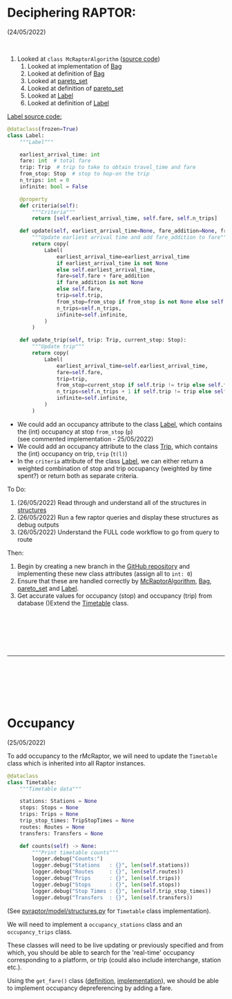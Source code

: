 # Deciphering RAPTOR:
(24/05/2022)

<br>

1. Looked at `class McRaptorAlgorithm` ([source code](https://github.com/yunusskeete/pyraptor/blob/42e5303a52e0ce09349fe98fc4968ed38be281b1/pyraptor/model/mcraptor.py#L19))
    1. Looked at implementation of [Bag](https://github.com/yunusskeete/pyraptor/blob/42e5303a52e0ce09349fe98fc4968ed38be281b1/pyraptor/model/mcraptor.py#L32)
    1. Looked at definition of [Bag](https://github.com/yunusskeete/pyraptor/blob/bb43ab268ea08930e829c3c88c92871f951312c3/pyraptor/model/structures.py#L608)
    1. Looked at [pareto_set](https://github.com/yunusskeete/pyraptor/blob/bb43ab268ea08930e829c3c88c92871f951312c3/pyraptor/model/structures.py#L631)
    1. Looked at definition of [pareto_set](https://github.com/yunusskeete/pyraptor/blob/bb43ab268ea08930e829c3c88c92871f951312c3/pyraptor/model/structures.py#L776)
    1. Looked at [Label](https://github.com/yunusskeete/pyraptor/blob/bb43ab268ea08930e829c3c88c92871f951312c3/pyraptor/model/structures.py#L786)
    1. Looked at definition of [Label](https://github.com/yunusskeete/pyraptor/blob/bb43ab268ea08930e829c3c88c92871f951312c3/pyraptor/model/structures.py#L561)


[Label source code:](https://github.com/yunusskeete/pyraptor/blob/bb43ab268ea08930e829c3c88c92871f951312c3/pyraptor/model/structures.py#L561)

```python
@dataclass(frozen=True)
class Label:
    """Label"""

    earliest_arrival_time: int
    fare: int  # total fare
    trip: Trip  # trip to take to obtain travel_time and fare
    from_stop: Stop  # stop to hop-on the trip
    n_trips: int = 0
    infinite: bool = False

    @property
    def criteria(self):
        """Criteria"""
        return [self.earliest_arrival_time, self.fare, self.n_trips]

    def update(self, earliest_arrival_time=None, fare_addition=None, from_stop=None):
        """Update earliest arrival time and add fare_addition to fare"""
        return copy(
            Label(
                earliest_arrival_time=earliest_arrival_time
                if earliest_arrival_time is not None
                else self.earliest_arrival_time,
                fare=self.fare + fare_addition
                if fare_addition is not None
                else self.fare,
                trip=self.trip,
                from_stop=from_stop if from_stop is not None else self.from_stop,
                n_trips=self.n_trips,
                infinite=self.infinite,
            )
        )

    def update_trip(self, trip: Trip, current_stop: Stop):
        """Update trip"""
        return copy(
            Label(
                earliest_arrival_time=self.earliest_arrival_time,
                fare=self.fare,
                trip=trip,
                from_stop=current_stop if self.trip != trip else self.from_stop,
                n_trips=self.n_trips + 1 if self.trip != trip else self.n_trips,
                infinite=self.infinite,
            )
        )
```

- We could add an occupancy attribute to the class [Label](https://github.com/yunusskeete/pyraptor/blob/bb43ab268ea08930e829c3c88c92871f951312c3/pyraptor/model/structures.py#L561), which contains the (int) occupancy at stop `from_stop` (`p`) <br> (see commented implementation - 25/05/2022)
- We could add an occupancy attribute to the class [Trip](https://github.com/yunusskeete/pyraptor/blob/42e5303a52e0ce09349fe98fc4968ed38be281b1/pyraptor/model/structures.py#L246), which contains the (int) occupancy on trip, `trip` (`t(l)`)
- In the `criteria` attribute of the class [Label](https://github.com/yunusskeete/pyraptor/blob/bb43ab268ea08930e829c3c88c92871f951312c3/pyraptor/model/structures.py#L561), we can either return a weighted combination of stop and trip occupancy (weighted by time spent?) or return both as separate criteria.


To Do:
1. (26/05/2022) Read through and understand all of the structures in [structures](/pyraptor/model/structures.py)
1. (26/05/2022) Run a few raptor queries and display these structures as debug outputs
1. (26/05/2022) Understand the FULL code workflow to go from query to route

Then:
1. Begin by creating a new branch in the [GitHub repository](https://github.com/yunusskeete/pyraptor) and implementing these new class attributes (assign all to `int: 0`)
1. Ensure that these are handled correctly by [McRaptorAlgorithm](https://github.com/yunusskeete/pyraptor/blob/42e5303a52e0ce09349fe98fc4968ed38be281b1/pyraptor/model/mcraptor.py#L19), [Bag](https://github.com/yunusskeete/pyraptor/blob/bb43ab268ea08930e829c3c88c92871f951312c3/pyraptor/model/structures.py#L608), [pareto_set](https://github.com/yunusskeete/pyraptor/blob/bb43ab268ea08930e829c3c88c92871f951312c3/pyraptor/model/structures.py#L776) and [Label](https://github.com/yunusskeete/pyraptor/blob/bb43ab268ea08930e829c3c88c92871f951312c3/pyraptor/model/structures.py#L561).
1. Get accurate values for occupancy (stop) and occupancy (trip) from database ()Extend the [Timetable](https://github.com/yunusskeete/pyraptor/blob/42e5303a52e0ce09349fe98fc4968ed38be281b1/pyraptor/model/structures.py#L24) class.

<br>

<br>

<br>

<br>

<br>

---

<br>

<br>

<br>

<br>

<br>

# Occupancy
(25/05/2022)


To add occupancy to the rMcRaptor, we will need to update the `Timetable` class which is inherited into all Raptor instances.

```python
@dataclass
class Timetable:
    """Timetable data"""

    stations: Stations = None
    stops: Stops = None
    trips: Trips = None
    trip_stop_times: TripStopTimes = None
    routes: Routes = None
    transfers: Transfers = None

    def counts(self) -> None:
        """Print timetable counts"""
        logger.debug("Counts:")
        logger.debug("Stations   : {}", len(self.stations))
        logger.debug("Routes     : {}", len(self.routes))
        logger.debug("Trips      : {}", len(self.trips))
        logger.debug("Stops      : {}", len(self.stops))
        logger.debug("Stop Times : {}", len(self.trip_stop_times))
        logger.debug("Transfers  : {}", len(self.transfers))
```

(See [pyraptor/model/structures.py](https://github.com/yunusskeete/pyraptor/blob/bb43ab268ea08930e829c3c88c92871f951312c3/pyraptor/model/structures.py#L24) for `Timetable` class implementation).

We will need to implement a `occupancy_stations` class and an `occupancy_trips` class.

These classes will need to be live updating or previously specified and from which, you should be able to search for the 'real-time' occupancy corresponding to a platform, or trip (could also include interchange, station etc.).

Using the `get_fare()` class ([definition](https://github.com/yunusskeete/pyraptor/blob/bb43ab268ea08930e829c3c88c92871f951312c3/pyraptor/model/structures.py#L294), [implementation](https://github.com/yunusskeete/pyraptor/blob/bb43ab268ea08930e829c3c88c92871f951312c3/pyraptor/model/mcraptor.py#L138)), we should be able to implement occupancy depreferencing by adding a fare.


